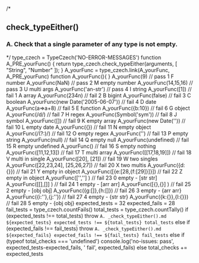 
/*
## check_typeEither()

### A. Check that a single parameter of any type is not empty.
*/
    type_czech = TypeCzech('NO-ERROR-MESSAGES')
    function A_PRE_yourFunc() {
      return type_czech.check_typeEither(arguments, [ "String", "Number" ]);
    }
                    A_yourFunc = type_czech.link(A_yourFunc, A_PRE_yourFunc) 
                    function A_yourFunc(){ }
    A_yourFunc(9)        // pass 1 F number
    A_yourFunc(NaN)      // pass 2 M empty number
    A_yourFunc(14,15,16) // pass 3 U multi args
    A_yourFunc('an-str') // pass 4 I string
    A_yourFunc([1])                      // fail 1 A array
    A_yourFunc(234n)                     // fail 2 B bigint
    A_yourFunc(false)                    // fail 3 C boolean
    A_yourFunc(new Date('2005-06-07'))   // fail 4 D date
    A_yourFunc(a=>a+8)                   // fail 5 E function
    A_yourFunc({b:10})                   // fail 6 G object
    A_yourFunc(/d/)                      // fail 7 H regex
    A_yourFunc(Symbol('sym'))            // fail 8 J symbol
    A_yourFunc([])                       // fail 9 K empty array
    A_yourFunc(new Date(''))             // fail 10 L empty date
    A_yourFunc({})                       // fail 11 N empty object
    A_yourFunc(/(?:)/)                   // fail 12 O empty regex
    A_yourFunc('')                       // fail 13 P empty string
    A_yourFunc(null)                     // fail 14 Q empty null
    A_yourFunc(undefined)                // fail 15 R empty undefined
    A_yourFunc()                         // fail 16 S empty nothing
    A_yourFunc([11,12,13])               // fail 17 T multi array
    A_yourFunc([[17,18,19]])             // fail 18 V multi in single
    A_yourFunc([20], [21])               // fail 19 W two singles
    A_yourFunc([22,23,24], [25,26,27])   // fail 20 X two multis
    A_yourFunc({d:{}})                   // fail 21 Y empty in object
    A_yourFunc([{e:[28,{f:[29]}]}])      // fail 22 Z empty in object
    A_yourFunc(['',''] )                 // fail 23 0 empty - [str str]
    A_yourFunc([[],[]] )                 // fail 24 1 empty - [arr arr]
    A_yourFunc([{},{}] )                 // fail 25 2 empty - [obj obj]
    A_yourFunc({g:[]},{h:[]})            // fail 26 3 empty - {arr arr}
    A_yourFunc({i:''},{j:''})            // fail 27 4 empty - {str str}
    A_yourFunc({k:{}},{l:{}})            // fail 28 5 empty - {obj obj}
                            expected_tests = 32
                            expected_fails = 28
    fail_tests = type_czech.countFails()
    total_tests = type_czech.countTally()
    if (expected_tests !== total_tests) 
        throw `A. _check_typeEither().md ${expected_tests} expected_tests !== ${total_tests} total_tests`
    else if (expected_fails !== fail_tests) 
        throw `A. _check_typeEither().md ${expected_fails} expected_fails !== ${fail_tests} fail_tests`
    else if  (typeof total_checks === 'undefined')
      console.log('no-issues: pass', expected_tests-expected_fails, ' fail', expected_fails)
    else
      total_checks += expected_tests










